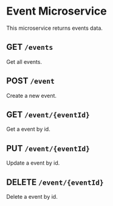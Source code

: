# Event Microservice

This microservice returns events data.

## GET `/events`

Get all events.

## POST `/event`

Create a new event.

## GET `/event/{eventId}`

Get a event by id.

## PUT `/event/{eventId}`

Update a event by id.

## DELETE `/event/{eventId}`

Delete a event by id.
